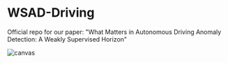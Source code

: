 # WSAD-Driving
Official repo for our paper: "What Matters in Autonomous Driving Anomaly Detection: A Weakly Supervised Horizon"

![canvas](https://github.com/user-attachments/assets/7fcda9af-7696-4326-8620-8572238220b9)
